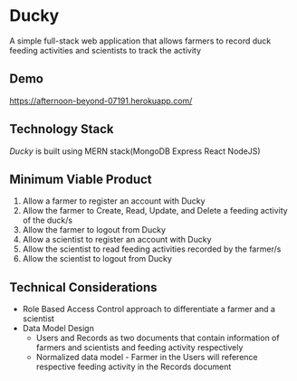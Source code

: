 # Ducky
A simple full-stack web application that allows farmers to record duck feeding activities and scientists to track the activity

## Demo 
https://afternoon-beyond-07191.herokuapp.com/

## Technology Stack
*Ducky* is built using MERN stack(MongoDB Express React NodeJS)

## Minimum Viable Product
  1. Allow a farmer to register an account with Ducky
  2. Allow the farmer to Create, Read, Update, and Delete a feeding activity of the duck/s
  3. Allow the farmer to logout from Ducky
  4. Allow a scientist to register an account with Ducky
  5. Allow the scientist to read feeding activities recorded by the farmer/s
  6. Allow the scientist to logout from Ducky
  
## Technical Considerations
  * Role Based Access Control approach to differentiate a farmer and a scientist
  * Data Model Design
      * Users and Records as two documents that contain information of farmers and scientists and feeding activity respectively
      * Normalized data model - Farmer in the Users will reference respective feeding activity in the Records document

